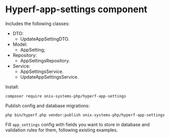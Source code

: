 # Hyperf-app-settings component

Includes the following classes:
 
- DTO:
  - UpdateAppSettingDTO.
- Model:
  - AppSetting;
- Repository:
  - AppSettingsRepository.
- Service:
  - AppSettingsService.
  - UpdateAppSettingsService.

Install:
```shell script
composer require onix-systems-php/hyperf-app-settings
```

Publish config and database migrations:
```shell script
php bin/hyperf.php vendor:publish onix-systems-php/hyperf-app-settings
```

Fill `app_settings` config with fields you want to store in database and validation rules for them, following existing examples.  
